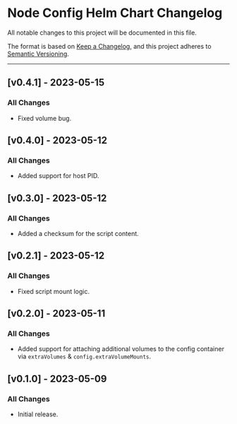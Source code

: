 # Node Config Helm Chart Changelog

All notable changes to this project will be documented in this file.

The format is based on [Keep a Changelog](https://keepachangelog.com/en/1.0.0/),
and this project adheres to [Semantic Versioning](https://semver.org/spec/v2.0.0.html).

---

<!-- ## [vX.Y.Z] - UNRELEASED
### Highlights
### All Changes
- Added
- Updated
- Changed
- Fixed
- Deprecated
- Removed -->

## [v0.4.1] - 2023-05-15

### All Changes

- Fixed volume bug.

## [v0.4.0] - 2023-05-12

### All Changes

- Added support for host PID.

## [v0.3.0] - 2023-05-12

### All Changes

- Added a checksum for the script content.

## [v0.2.1] - 2023-05-12

### All Changes

- Fixed script mount logic.

## [v0.2.0] - 2023-05-11

### All Changes

- Added support for attaching additional volumes to the config container via `extraVolumes` & `config.extraVolumeMounts`.

## [v0.1.0] - 2023-05-09

### All Changes

- Initial release.
